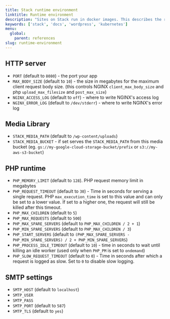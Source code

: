 ```yaml
---
title: Stack runtime environment
linktitle: Runtime environment
description: "Sites on Stack run in docker images. This describes the reference environment that docker images should implement in order to integrate with Stack."
keywords: ['stack', 'docs', 'wordpress', 'kubernetes']
menu:
  global:
    parent: references
slug: runtime-environment
---
```


## HTTP server

* `PORT` (default to `8080`) - the port your app
* `MAX_BODY_SIZE` (default to `10`) - the size in megabytes for the maximum
  client request body size.  (this controls NGINX `client_max_body_size` and
  php
  `upload_max_filesize` and `post_max_size`)
* `NGINX_ACCESS_LOG` (default to `off`) - where to write NGINX's access log
* `NGINX_ERROR_LOG` (default to `/dev/stderr`) - where to write NGINX's error
  log

## Media Library

* `STACK_MEDIA_PATH` (default to `/wp-content/uploads`)
* `STACK_MEDIA_BUCKET` - if set serves the `STACK_MEDIA_PATH` from this media bucket
  (eg. `gs://my-google-cloud-storage-bucket/prefix` or `s3://my-aws-s3-bucket`)

## PHP runtime

* `PHP_MEMORY_LIMIT` (default to `128`). PHP request memory limit in megabytes
* `PHP_REQUEST_TIMEOUT` (default to `30`) - Time in seconds for serving a
  single request. PHP `max_execution_time` is set to this value and can only
  be set to a lower value. If set to a higher one, the request will still be
  killed after this timeout.
* `PHP_MAX_CHILDREN` (default to `5`)
* `PHP_MAX_REQUESTS` (default to `500`)
* `PHP_MAX_SPARE_SERVERS` (default to `PHP_MAX_CHILDREN / 2 + 1`)
* `PHP_MIN_SPARE_SERVERS` (default to `PHP_MAX_CHILDREN / 3`)
* `PHP_START_SERVERS` (default to `(PHP_MAX_SPARE_SERVERS - PHP_MIN_SPARE_SERVERS) / 2 + PHP_MIN_SPARE_SERVERS`)
* `PHP_PROCESS_IDLE_TIMEOUT` (default to `10`) - time in seconds to wait until
  killing an idle worker (used only when `PHP_PM` is set to `ondemand`)
* `PHP_SLOW_REQUEST_TIMEOUT` (default to `0`) - Time in seconds after which a
  request is logged as slow. Set to `0` to disable slow logging.

## SMTP settings

* `SMTP_HOST` (default to `localhost`)
* `SMTP_USER`
* `SMTP_PASS`
* `SMTP_PORT` (default to `587`)
* `SMTP_TLS` (default to `yes`)
